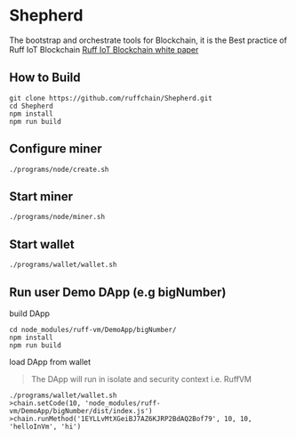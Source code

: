 Shepherd
=========
The bootstrap and orchestrate tools for Blockchain, it is the Best practice of Ruff IoT Blockchain [Ruff IoT Blockchain white paper](https://github.com/RuffNotes/RuffChain/blob/master/WhitePaper.md)

## How to Build
```
git clone https://github.com/ruffchain/Shepherd.git
cd Shepherd
npm install
npm run build
```

## Configure miner
```
./programs/node/create.sh
```

## Start miner
```
./programs/node/miner.sh
```

## Start wallet
```
./programs/wallet/wallet.sh
```

## Run user Demo DApp (e.g bigNumber)

build DApp
```
cd node_modules/ruff-vm/DemoApp/bigNumber/
npm install
npm run build
```

load DApp from wallet
> The DApp will run in isolate and security context i.e. RuffVM

```
./programs/wallet/wallet.sh
>chain.setCode(10, 'node_modules/ruff-vm/DemoApp/bigNumber/dist/index.js')
>chain.runMethod('1EYLLvMtXGeiBJ7AZ6KJRP2BdAQ2Bof79', 10, 10, 'helloInVm', 'hi')
```
